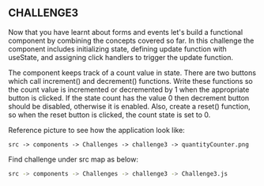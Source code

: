 ## CHALLENGE3

Now that you have learnt about forms and events let's build a functional component by combining the concepts covered so far. In this challenge the component includes initializing state, defining update function with useState, and assigning click handlers to trigger the update function.

The component keeps track of a count value in state. There are two buttons which call increment() and decrement() functions. Write these functions so the count value is incremented or decremented by 1 when the appropriate button is clicked. If the state count has the value 0 then decrement button should be disabled, otherwise it is enabled. Also, create a reset() function, so when the reset button is clicked, the count state is set to 0.

Reference picture to see how the application look like:

```
src -> components -> Challenges -> challenge3 -> quantityCounter.png
```

Find challenge under src map as below:

```bash
src -> components -> Challenges -> challenge3 -> Challenge3.js
```
